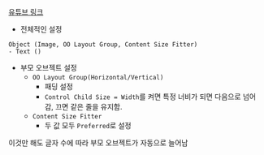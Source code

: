 [유튜브 링크](https://www.youtube.com/watch?v=qlKaFJS6RMg)

- 전체적인 설정
```
Object (Image, OO Layout Group, Content Size Fitter)
- Text ()
```

- 부모 오브젝트 설정
	- `OO Layout Group(Horizontal/Vertical)`
		- 패딩 설정
		- `Control Child Size = Width`를 켜면 특정 너비가 되면 다음으로 넘어감, 끄면 같은 줄을 유지함.
	- `Content Size Fitter`
		- 두 값 모두 `Preferred`로 설정

이것만 해도 글자 수에 따라 부모 오브젝트가 자동으로 늘어남